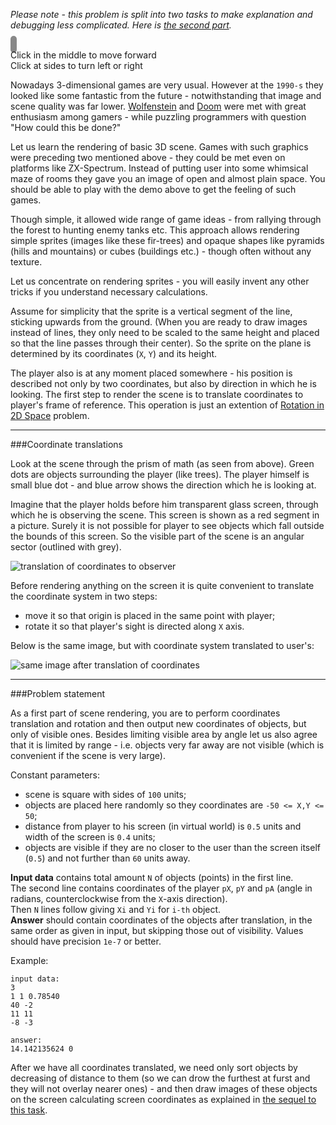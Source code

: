_Please note - this problem is split into two tasks to make explanation and debugging less complicated.
Here is [the second part](./simple-3d-scene-cont)._

<div class="centered">
	<canvas id="demo" width="480" height="360" style="border:5px solid #888;border-radius: 5px;background: white;"></canvas>
	<div class="hint">Click in the middle to move forward<br/>Click at sides to turn left or right</div>
</div>

<script src="http://codeabbey.github.io/simple-scene-3d/scene3d.js"></script>
<script>
var scene = new Scene3d('demo');
</script>

Nowadays 3-dimensional games are very usual. However at the `1990-s` they looked like some fantastic from the future -
notwithstanding that image and scene quality was far lower. [Wolfenstein](http://en.wikipedia.org/wiki/Wolfenstein_3D)
and [Doom](http://en.wikipedia.org/wiki/Doom_(1993_video_game)) were met with great enthusiasm among
gamers - while puzzling programmers with question "How could this be done?"

Let us learn the rendering of basic 3D scene. Games with such graphics were preceding two mentioned above - they could
be met even on platforms like ZX-Spectrum. Instead of putting user into some whimsical maze of rooms they gave you an
image of open and almost plain space. You should be able to play with the demo above to get the feeling of such games.

Though simple, it allowed wide range of game ideas - from rallying through the forest to hunting enemy tanks etc.
This approach allows rendering simple sprites (images like these fir-trees) and opaque shapes like pyramids (hills and
mountains) or cubes (buildings etc.) - though often without any texture.

Let us concentrate on rendering sprites - you will easily invent any other tricks if you understand necessary calculations.

Assume for simplicity that the sprite is a vertical segment of the line, sticking upwards from the ground. (When you
are ready to draw images instead of lines, they only need to be scaled to the same height and placed so that the line
passes through their center). So the sprite on the plane is determined by its coordinates (`X`, `Y`) and its height.

The player also is at any moment placed somewhere - his position is described not only by two coordinates, but also
by direction in which he is looking. The first step to render the scene is to translate coordinates to player's
frame of reference. This operation is just an extention of [Rotation in 2D Space](./rotation-in-2d-space) problem.

---

###Coordinate translations

Look at the scene through the prism of math (as seen from above). Green dots are objects surrounding the player
(like trees). The player himself is small blue dot - and blue arrow shows the direction which he is looking at.

Imagine that the player holds before him transparent glass screen, through which he is observing the scene. This
screen is shown as a red segment in a picture. Surely it is not possible for player to see objects which fall outside
the bounds of this screen. So the visible part of the scene is an angular sector (outlined with grey).

<div class="centered">
	<img src="http://s27.postimg.org/f80hu6ow3/ca_scene0.png" alt="translation of coordinates to observer"/>
</div>

Before rendering anything on the screen it is quite convenient to translate the coordinate system in two steps:

- move it so that origin is placed in the same point with player;
- rotate it so that player's sight is directed along `X` axis.

Below is the same image, but with coordinate system translated to user's:

<div class="centered">
	<img src="http://s21.postimg.org/v4d69gwl3/ca_scene0r.png" alt="same image after translation of coordinates"/>
</div>

---

###Problem statement

As a first part of scene rendering, you are to perform coordinates translation and rotation and then output
new coordinates of objects, but only of visible ones. Besides limiting visible area by angle let us also agree
that it is limited by range - i.e. objects very far away are not visible (which is convenient if the scene is very large).

Constant parameters:

- scene is square with sides of `100` units;
- objects are placed here randomly so they coordinates are `-50 <= X,Y <= 50`;
- distance from player to his screen (in virtual world) is `0.5` units and width of the screen is `0.4` units;
- objects are visible if they are no closer to the user than the screen itself (`0.5`) and not further than `60`
	units away.

**Input data** contains total amount `N` of objects (points) in the first line.  
The second line contains coordinates of the player `pX`, `pY` and `pA` (angle in radians, counterclockwise from the
`X`-axis direction).  
Then `N` lines follow giving `Xi` and `Yi` for `i-th` object.  
**Answer** should contain coordinates of the objects after translation, in the same order as given in input, but
skipping those out of visibility. Values should have precision `1e-7` or better.

Example:

    input data:
	3
	1 1 0.78540
	40 -2
	11 11
	-8 -3
	
	answer:
	14.142135624 0

After we have all coordinates translated, we need only sort objects by decreasing of distance to them (so we can
drow the furthest at furst and they will not overlay nearer ones) - and then draw images of these objects on
the screen calculating screen coordinates as explained in [the sequel to this task](./simple-3d-scene-cont).